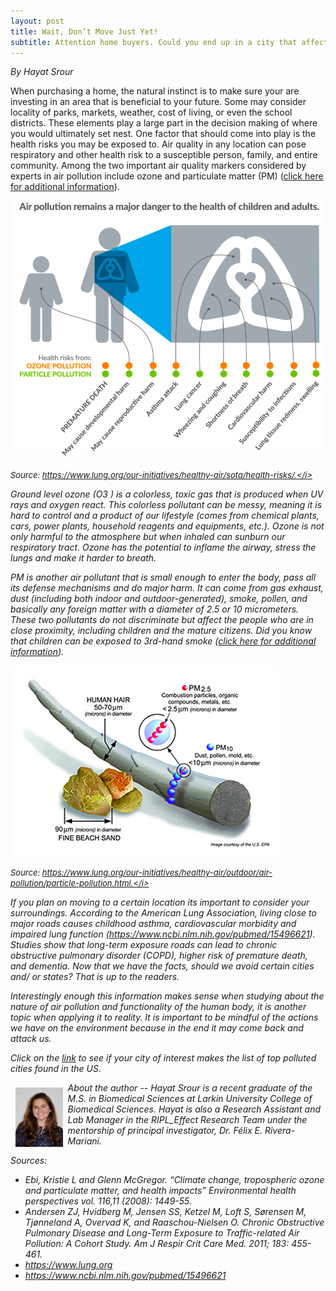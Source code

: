 ```yaml
---
layout: post
title: Wait, Don’t Move Just Yet!
subtitle: Attention home buyers. Could you end up in a city that affects your health?
---
```


*By Hayat Srour*

When purchasing a home, the natural instinct is to make sure your are investing in an area that is beneficial to your future. Some may consider locality of parks, markets, weather, cost of living, or even the school districts. These elements play a large part in the decision making of where you would ultimately set nest. One factor that should come into play is the health risks you may be exposed to. Air quality in any location can pose respiratory and other health risk  to a susceptible person, family, and entire community. Among the two important air quality markers considered by experts in air pollution include ozone and particulate matter (PM) (<a href="https://www.ncbi.nlm.nih.gov/pmc/articles/PMC2592262/" target="_blank">click here for additional information</a>). 

<img src="/img/airpollution-hayatpost.png" alt="Danger of Air Pollution" class="inline"/>

<font size="2"><i>Source: https://www.lung.org/our-initiatives/healthy-air/sota/health-risks/.</i></font>

Ground level ozone (O3 ) is a colorless, toxic gas that is produced when UV rays and oxygen react. This colorless pollutant can be messy, meaning it is hard to control and a product of our lifestyle (comes from chemical plants, cars, power plants, household reagents and equipments, etc.). Ozone is not only harmful to the atmosphere but when inhaled can sunburn our respiratory tract. Ozone has the potential to inflame the airway, stress the lungs and make it harder to breath. 

PM is another air pollutant that is small enough to enter the body, pass all its defense mechanisms and do major harm. It can come from gas exhaust, dust (including both indoor and outdoor-generated), smoke, pollen, and basically any foreign matter with a diameter of 2.5 or 10 micrometers. These two pollutants do not discriminate but affect the people who are in close proximity, including children and the mature citizens. Did you know that children can be exposed to 3rd-hand smoke (<a href="https://tobaccocontrol.bmj.com/content/22/3/147">click here for additional information</a>). 

<img src="/img/lungs-air-pollution-hayatblog.png" alt="Danger of Air Pollution" class="inline"/>

<font size="2"><i>Source: https://www.lung.org/our-initiatives/healthy-air/outdoor/air-pollution/particle-pollution.html.</i></font>

If you plan on moving to a certain location its important to consider your surroundings.  According to the American Lung Association, living close to major roads causes childhood asthma, cardiovascular morbidity and impaired lung function (https://www.ncbi.nlm.nih.gov/pubmed/15496621). Studies show that long-term exposure roads can lead to chronic obstructive pulmonary disorder (COPD), higher risk of premature death, and dementia. Now that we have the facts, should we avoid certain cities and/ or states? That is up to the readers. 

Interestingly enough this information makes sense when studying about the nature of air pollution and functionality of the human body, it is another topic when applying it to reality. It is important to be mindful of the actions we have on the environment because in the end it may come back and attack us.

Click on the <a href="https://tobaccocontrol.bmj.com/content/22/3/147https://www.lung.org/our-initiatives/healthy-air/sota/city-rankings/most-polluted-cities.html">link</a> to see if your city of interest makes the list of top polluted cities found in the US.

<img src="/img/Hayat.jpg" alt="Hayat Srour" align="left" style="width: 15%; height: 15%; margin:8px">
<p><i>About the author -- Hayat Srour is a recent graduate of the M.S. in Biomedical Sciences at Larkin University College of Biomedical Sciences. Hayat is also a Research Assistant and Lab Manager in the RIPL_Effect Research Team under the mentorship of principal investigator, Dr. Félix E. Rivera-Mariani.</i></p>


*Sources*: 
- Ebi, Kristie L and Glenn McGregor. “Climate change, tropospheric ozone and particulate matter, and health impacts” Environmental health perspectives vol. 116,11 (2008): 1449-55.
- Andersen ZJ, Hvidberg M, Jensen SS, Ketzel M, Loft S, Sørensen M, Tjønneland A, Overvad K, and Raaschou-Nielsen O. Chronic Obstructive Pulmonary Disease and Long-Term Exposure to Traffic-related Air Pollution: A Cohort Study. Am J Respir Crit Care Med. 2011; 183: 455-461.
- https://www.lung.org
- https://www.ncbi.nlm.nih.gov/pubmed/15496621

